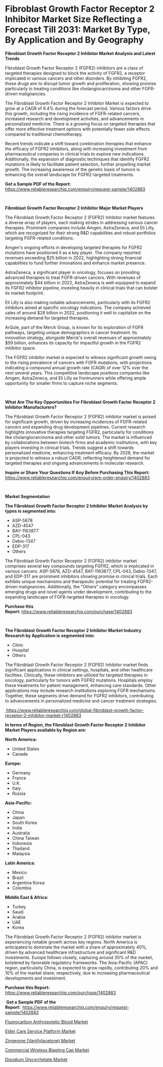 <p><h1>Fibroblast Growth Factor Receptor 2 Inhibitor Market Size Reflecting a Forecast Till 2031: Market By Type, By Application and By Geography</h1></p><p><strong>Fibroblast Growth Factor Receptor 2 Inhibitor Market Analysis and Latest Trends</strong></p>
<p><p>Fibroblast Growth Factor Receptor 2 (FGFR2) inhibitors are a class of targeted therapies designed to block the activity of FGFR2, a receptor implicated in various cancers and other disorders. By inhibiting FGFR2, these drugs aim to disrupt tumor growth and proliferation, showing promise particularly in treating conditions like cholangiocarcinoma and other FGFR-driven malignancies.</p><p>The Fibroblast Growth Factor Receptor 2 Inhibitor Market is expected to grow at a CAGR of 6.4% during the forecast period. Various factors drive this growth, including the rising incidence of FGFR-related cancers, increased research and development activities, and advancements in personalized medicine. There is a growing focus on targeted therapies that offer more effective treatment options with potentially fewer side effects compared to traditional chemotherapy.</p><p>Recent trends indicate a shift toward combination therapies that enhance the efficacy of FGFR2 inhibitors, along with increasing investment from pharmaceutical companies in clinical trials to explore new indications. Additionally, the expansion of diagnostic techniques that identify FGFR2 mutations is likely to facilitate patient selection, further propelling market growth. The increasing awareness of the genetic basis of tumors is enhancing the overall landscape for FGFR2-targeted treatments.</p></p>
<p><strong>Get a Sample PDF of the Report:&nbsp;</strong> <a href="https://www.reliableresearchiq.com/enquiry/request-sample/1402883?utm_campaign=1780&utm_medium=2&utm_source=Github&utm_content=ia&utm_term=23102024&utm_id=fibroblast-growth-factor-receptor-2-inhibitor">https://www.reliableresearchiq.com/enquiry/request-sample/1402883</a></p>
<p>&nbsp;</p>
<p><strong>Fibroblast Growth Factor Receptor 2 Inhibitor Major Market Players</strong></p>
<p><p>The Fibroblast Growth Factor Receptor 2 (FGFR2) Inhibitor market features a diverse array of players, each making strides in addressing various cancer therapies. Prominent companies include Amgen, AstraZeneca, and Eli Lilly, which are recognized for their strong R&D capabilities and robust portfolios targeting FGFR-related conditions.</p><p>Amgen's ongoing efforts in developing targeted therapies for FGFR2 mutations have positioned it as a key player. The company reported revenues exceeding $25 billion in 2022, highlighting strong financial capabilities to fund further innovations and enhance market presence.</p><p>AstraZeneca, a significant player in oncology, focuses on providing advanced therapies to treat FGFR-driven cancers. With revenues of approximately $44 billion in 2022, AstraZeneca is well-equipped to expand its FGFR2 inhibitor pipeline, investing heavily in clinical trials that can bolster its market footprint.</p><p>Eli Lilly is also making notable advancements, particularly with its FGFR2 inhibitors aimed at specific oncology indications. The company achieved sales of around $28 billion in 2022, positioning it well to capitalize on the increasing demand for targeted therapies.</p><p>ArQule, part of the Merck Group, is known for its exploration of FGFR pathways, targeting unique demographics in cancer treatment. Its innovation strategy, alongside Merck's overall revenues of approximately $59 billion, enhances its capacity for impactful growth in the FGFR2 inhibitor space.</p><p>The FGFR2 inhibitor market is expected to witness significant growth owing to the rising prevalence of cancers with FGFR mutations, with projections indicating a compound annual growth rate (CAGR) of over 12% over the next several years. This competitive landscape positions companies like Amgen, AstraZeneca, and Eli Lilly as frontrunners while offering ample opportunity for smaller firms to capture niche segments.</p></p>
<p>&nbsp;</p>
<p><strong>What Are The Key Opportunities For Fibroblast Growth Factor Receptor 2 Inhibitor Manufacturers?</strong></p>
<p><p>The Fibroblast Growth Factor Receptor 2 (FGFR2) inhibitor market is poised for significant growth, driven by increasing incidences of FGFR-related cancers and expanding drug development pipelines. Current research highlights innovative therapies targeting FGFR2, particularly for conditions like cholangiocarcinoma and other solid tumors. The market is influenced by collaborations between biotech firms and academic institutions, with key players investing in clinical trials. Trends suggest a shift towards personalized medicine, enhancing treatment efficacy. By 2028, the market is projected to witness a robust CAGR, reflecting heightened demand for targeted therapies and ongoing advancements in molecular research.</p></p>
<p><strong>Inquire or Share Your Questions If Any Before Purchasing This Report:</strong> <a href="https://www.reliableresearchiq.com/enquiry/pre-order-enquiry/1402883?utm_campaign=1780&utm_medium=2&utm_source=Github&utm_content=ia&utm_term=23102024&utm_id=fibroblast-growth-factor-receptor-2-inhibitor">https://www.reliableresearchiq.com/enquiry/pre-order-enquiry/1402883</a></p>
<p>&nbsp;</p>
<p><strong>Market Segmentation</strong></p>
<p><strong>The Fibroblast Growth Factor Receptor 2 Inhibitor Market Analysis by types is segmented into:</strong></p>
<p><ul><li>ASP-5878</li><li>AZD-4547</li><li>BAY-1163877</li><li>CPL-043</li><li>Debio-1347</li><li>EDP-317</li><li>Others</li></ul></p>
<p><p>The Fibroblast Growth Factor Receptor 2 (FGFR2) inhibitor market comprises several key compounds targeting FGFR2, which is implicated in various cancers. ASP-5878, AZD-4547, BAY-1163877, CPL-043, Debio-1347, and EDP-317 are prominent inhibitors showing promise in clinical trials. Each exhibits unique mechanisms and therapeutic potential for treating FGFR2-driven malignancies. Additionally, the "Others" category encompasses emerging drugs and novel agents under development, contributing to the expanding landscape of FGFR-targeted therapies in oncology.</p></p>
<p><strong>Purchase this Report:&nbsp;</strong><a href="https://www.reliableresearchiq.com/purchase/1402883?utm_campaign=1780&utm_medium=2&utm_source=Github&utm_content=ia&utm_term=23102024&utm_id=fibroblast-growth-factor-receptor-2-inhibitor">https://www.reliableresearchiq.com/purchase/1402883</a></p>
<p>&nbsp;</p>
<p><strong>The Fibroblast Growth Factor Receptor 2 Inhibitor Market Industry Research by Application is segmented into:</strong></p>
<p><ul><li>Clinic</li><li>Hospital</li><li>Others</li></ul></p>
<p><p>The Fibroblast Growth Factor Receptor 2 (FGFR2) Inhibitor market finds significant applications in clinical settings, hospitals, and other healthcare facilities. Clinically, these inhibitors are utilized for targeted therapies in oncology, particularly for tumors with FGFR2 mutations. Hospitals employ these treatments for patient management, enhancing care standards. Other applications may include research institutions exploring FGFR mechanisms. Together, these segments drive demand for FGFR2 inhibitors, contributing to advancements in personalized medicine and cancer treatment strategies.</p></p>
<p><a href="https://www.reliableresearchiq.com/global-fibroblast-growth-factor-receptor-2-inhibitor-market-r1402883?utm_campaign=1780&utm_medium=2&utm_source=Github&utm_content=ia&utm_term=23102024&utm_id=fibroblast-growth-factor-receptor-2-inhibitor">&nbsp;https://www.reliableresearchiq.com/global-fibroblast-growth-factor-receptor-2-inhibitor-market-r1402883</a></p>
<p><strong>In terms of Region, the Fibroblast Growth Factor Receptor 2 Inhibitor Market Players available by Region are:</strong></p>
<p>
    <p> <strong> North America: </strong>
        <ul>
            <li>United States</li>
            <li>Canada</li>
        </ul>
        </p> 
    <p> <strong> Europe: </strong>
        <ul>
            <li>Germany</li>
            <li>France</li>
            <li>U.K.</li>
            <li>Italy</li>
            <li>Russia</li>
        </ul>
        </p> 
    <p> <strong> Asia-Pacific: </strong>
        <ul>
            <li>China</li>
            <li>Japan</li>
            <li>South Korea</li>
            <li>India</li>
            <li>Australia</li>
            <li>China Taiwan</li>
            <li>Indonesia</li>
            <li>Thailand</li>
            <li>Malaysia</li>
        </ul>
        </p> 
    <p> <strong> Latin America: </strong>
        <ul>
            <li>Mexico</li>
            <li>Brazil</li>
            <li>Argentina Korea</li>
            <li>Colombia</li>
        </ul>
        </p> 
    <p> <strong> Middle East & Africa: </strong>
        <ul>
            <li>Turkey</li>
            <li>Saudi</li>
            <li>Arabia</li>
            <li>UAE</li>
            <li>Korea</li>
        </ul>
    </p>
    </p>
<p><p>The Fibroblast Growth Factor Receptor 2 (FGFR2) inhibitor market is experiencing notable growth across key regions. North America is anticipated to dominate the market with a share of approximately 40%, driven by advanced healthcare infrastructure and significant R&D investments. Europe follows closely, capturing around 30% of the market, bolstered by favorable regulatory frameworks. The Asia-Pacific (APAC) region, particularly China, is expected to grow rapidly, contributing 20% and 10% of the market share, respectively, due to increasing pharmaceutical developments and investment.</p></p>
<p><strong>Purchase this Report: </strong><a href="https://www.reliableresearchiq.com/purchase/1402883?utm_campaign=1780&utm_medium=2&utm_source=Github&utm_content=ia&utm_term=23102024&utm_id=fibroblast-growth-factor-receptor-2-inhibitor">https://www.reliableresearchiq.com/purchase/1402883</a></p>
<p>&nbsp;<strong>Get a Sample PDF of the Report:&nbsp;&nbsp;</strong><a href="https://www.reliableresearchiq.com/enquiry/request-sample/1402883?utm_campaign=1780&utm_medium=2&utm_source=Github&utm_content=ia&utm_term=23102024&utm_id=fibroblast-growth-factor-receptor-2-inhibitor">https://www.reliableresearchiq.com/enquiry/request-sample/1402883</a></p>
<p><strong></strong></p>
<p><p><a href="https://www.linkedin.com/pulse/fluorocarbon-anthropoietic-blood-market-investigation-industry-2mjvc?utm_campaign=1780&utm_medium=2&utm_source=Github&utm_content=ia&utm_term=23102024&utm_id=fibroblast-growth-factor-receptor-2-inhibitor">Fluorocarbon Anthropoietic Blood Market</a></p><p><a href="https://www.linkedin.com/pulse/global-elder-care-service-platform-market-analysis-trends-forecasts-l4rqe?utm_campaign=1780&utm_medium=2&utm_source=Github&utm_content=ia&utm_term=23102024&utm_id=fibroblast-growth-factor-receptor-2-inhibitor">Elder Care Service Platform Market</a></p><p><a href="https://www.linkedin.com/pulse/mapping-zingerone-vanillylacetone-market-trends-challenges-breakthroughs-bllde?utm_campaign=1780&utm_medium=2&utm_source=Github&utm_content=ia&utm_term=23102024&utm_id=fibroblast-growth-factor-receptor-2-inhibitor">Zingerone (Vanillylacetone) Market</a></p><p><a href="https://www.linkedin.com/pulse/strategic-insights-global-commercial-wireless-blasting-cap-market-vyhhf?utm_campaign=1780&utm_medium=2&utm_source=Github&utm_content=ia&utm_term=23102024&utm_id=fibroblast-growth-factor-receptor-2-inhibitor">Commercial Wireless Blasting Cap Market</a></p><p><a href="https://www.linkedin.com/pulse/disodium-glycyrrhetate-market-revolution-2024-2031-trends-shaping-jcn9e?utm_campaign=1780&utm_medium=2&utm_source=Github&utm_content=ia&utm_term=23102024&utm_id=fibroblast-growth-factor-receptor-2-inhibitor">Disodium Glycyrrhetate Market</a></p></p>